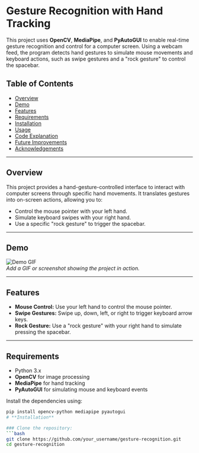 # **Gesture Recognition with Hand Tracking**

This project uses **OpenCV**, **MediaPipe**, and **PyAutoGUI** to enable real-time gesture recognition and control for a computer screen. Using a webcam feed, the program detects hand gestures to simulate mouse movements and keyboard actions, such as swipe gestures and a "rock gesture" to control the spacebar.

## Table of Contents
- [Overview](#overview)
- [Demo](#demo)
- [Features](#features)
- [Requirements](#requirements)
- [Installation](#installation)
- [Usage](#usage)
- [Code Explanation](#code-explanation)
- [Future Improvements](#future-improvements)
- [Acknowledgements](#acknowledgements)

---

## Overview
This project provides a hand-gesture-controlled interface to interact with computer screens through specific hand movements. It translates gestures into on-screen actions, allowing you to:
- Control the mouse pointer with your left hand.
- Simulate keyboard swipes with your right hand.
- Use a specific "rock gesture" to trigger the spacebar.

---

## Demo
![Demo GIF](link_to_gif_or_image)  
_Add a GIF or screenshot showing the project in action._

---

## Features
- **Mouse Control:** Use your left hand to control the mouse pointer.
- **Swipe Gestures:** Swipe up, down, left, or right to trigger keyboard arrow keys.
- **Rock Gesture:** Use a "rock gesture" with your right hand to simulate pressing the spacebar.

---

## Requirements
- Python 3.x
- **OpenCV** for image processing
- **MediaPipe** for hand tracking
- **PyAutoGUI** for simulating mouse and keyboard events

Install the dependencies using:
```bash
pip install opencv-python mediapipe pyautogui
# **Installation**

### Clone the repository:
```bash
git clone https://github.com/your_username/gesture-recognition.git
cd gesture-recognition




